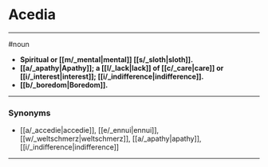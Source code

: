 # Acedia
---
#noun
- **Spiritual or [[m/_mental|mental]] [[s/_sloth|sloth]].**
- **[[a/_apathy|Apathy]]; a [[l/_lack|lack]] of [[c/_care|care]] or [[i/_interest|interest]]; [[i/_indifference|indifference]].**
- **[[b/_boredom|Boredom]].**
---
### Synonyms
- [[a/_accedie|accedie]], [[e/_ennui|ennui]], [[w/_weltschmerz|weltschmerz]], [[a/_apathy|apathy]], [[i/_indifference|indifference]]
---
